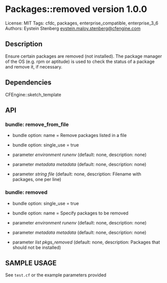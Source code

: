 # Packages::removed version 1.0.0

License: MIT
Tags: cfdc, packages, enterprise_compatible, enterprise_3_6
Authors: Eystein Stenberg <eystein.maloy.stenberg@cfengine.com>

## Description
Ensure certain packages are removed (not installed). The package manager of the OS (e.g. rpm or aptitude) is used to check the status of a package and remove it, if necessary.

## Dependencies
CFEngine::sketch_template

## API
### bundle: remove_from_file
* bundle option: name = Remove packages listed in a file

* bundle option: single_use = true

* parameter _environment_ *runenv* (default: none, description: none)

* parameter _metadata_ *metadata* (default: none, description: none)

* parameter _string_ *file* (default: none, description: Filename with packages, one per line)

### bundle: removed
* bundle option: single_use = true

* bundle option: name = Specify packages to be removed

* parameter _environment_ *runenv* (default: none, description: none)

* parameter _metadata_ *metadata* (default: none, description: none)

* parameter _list_ *pkgs_removed* (default: none, description: Packages that should not be installed)


## SAMPLE USAGE
See `test.cf` or the example parameters provided

